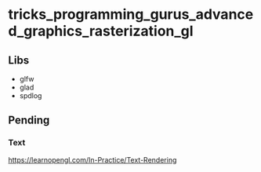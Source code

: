 # tricks_programming_gurus_advanced_graphics_rasterization_gl


## Libs

- glfw
- glad
- spdlog

## Pending


### Text
https://learnopengl.com/In-Practice/Text-Rendering


